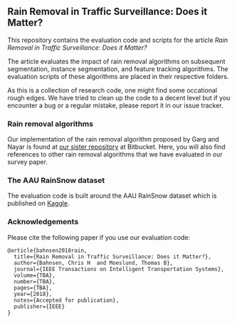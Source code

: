 ## Rain Removal in Traffic Surveillance: Does it Matter?

This repository contains the evaluation code and scripts for the article *Rain Removal in Traffic Surveillance: Does it Matter?*

The article evaluates the impact of rain removal algorithms on subsequent segmentation, instance segmentation, and feature tracking algorithms. The evaluation scripts of these algorithms are placed in their respective folders. 

As this is a collection of research code, one might find some occational rough edges. We have tried to clean up the code to a decent level but if you encounter a bug or a regular mistake, please report it in our issue tracker. 

### Rain removal algorithms
Our implementation of the rain removal algorithm proposed by Garg and Nayar is found at [our sister repository](https://bitbucket.org/aauvap/rainremoval/src/master/) at Bitbucket. Here, you will also find references to other rain removal algorithms that we have evaluated in our survey paper.

### The AAU RainSnow dataset
The evaluation code is built around the AAU RainSnow dataset which is published on [Kaggle](https://www.kaggle.com/aalborguniversity/aau-rainsnow/). 


### Acknowledgements
Please cite the following paper if you use our evaluation code:

```TeX
@article{bahnsen2018rain,
  title={Rain Removal in Traffic Surveillance: Does it Matter?},
  author={Bahnsen, Chris H  and Moeslund, Thomas B},
  journal={IEEE Transactions on Intelligent Transportation Systems},
  volume={TBA},
  number={TBA},
  pages={TBA},
  year={2018},
  notes={Accepted for publication},
  publisher={IEEE}
}
```
